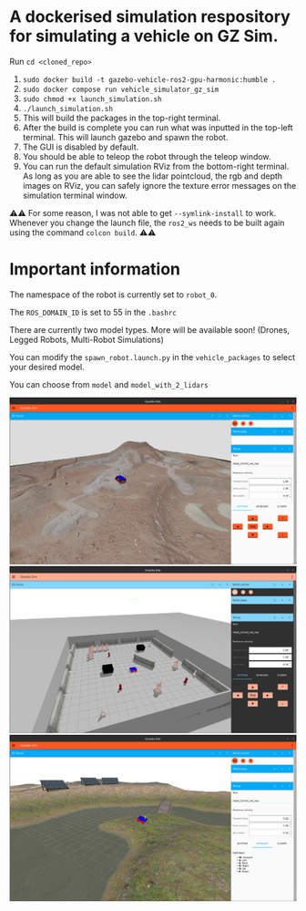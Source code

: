 # A dockerised simulation respository for simulating a vehicle on GZ Sim.
Run ```cd <cloned_repo>```

1. ```sudo docker build -t gazebo-vehicle-ros2-gpu-harmonic:humble .```
2. ```sudo docker compose run vehicle_simulator_gz_sim```
3. ```sudo chmod +x launch_simulation.sh```
4. ```./launch_simulation.sh```
5. This will build the packages in the top-right terminal.
6. After the build is complete you can run what was inputted in the top-left terminal. This will launch gazebo and spawn the robot.
7. The GUI is disabled by default.
8. You should be able to teleop the robot through the teleop window.
9. You can run the default simulation RViz from the bottom-right terminal. As long as you are able to see the lidar pointcloud, the rgb and depth images on RViz, you can safely ignore the texture error messages on the simulation terminal window.

⚠️⚠️ For some reason, I was not able to get ```--symlink-install``` to work. Whenever you change the launch file, the ```ros2_ws``` needs to be built again using the command ```colcon build```. ⚠️⚠️

# Important information
The namespace of the robot is currently set to ```robot_0```.

The ```ROS_DOMAIN_ID``` is set to 55 in the ```.bashrc```

There are currently two model types. More will be available soon! (Drones, Legged Robots, Multi-Robot Simulations)

You can modify the ```spawn_robot.launch.py``` in the ```vehicle_packages``` to select your desired model.

You can choose from ```model``` and ```model_with_2_lidars```

![MarsYard](media/marsyard.png)
![Clearpath](media/playpen.png)
![Inspection](media/inspection.png)